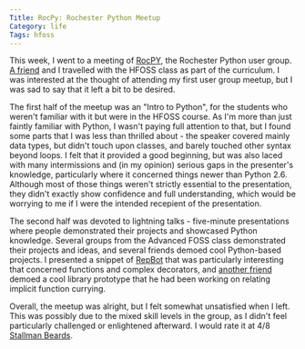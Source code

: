 ```yaml
---
Title: RocPy: Rochester Python Meetup
Category: life
Tags: hfoss
---
```


This week, I went to a meeting of [RocPY], the Rochester Python user group. [A friend] and I travelled with the HFOSS class as part of the curriculum. I was interested at the thought of attending my first user group meetup, but I was sad to say that it left a bit to be desired.

The first half of the meetup was an "Intro to Python", for the students who weren't familiar with it but were in the HFOSS course. As I'm more than just faintly familiar with Python, I wasn't paying full attention to that, but I found some parts that I was less than thrilled about - the speaker covered mainly data types, but didn't touch upon classes, and barely touched other syntax beyond loops. I felt that it provided a good beginning, but was also laced with many intermissions and (in my opinion) serious gaps in the presenter's knowledge, particularly where it concerned things newer than Python 2.6. Although most of those things weren't strictly essential to the presentation, they didn't exactly show confidence and full understanding, which would be worrying to me if I were the intended recepient of the presentation.

The second half was devoted to lightning talks - five-minute presentations where people demonstrated their projects and showcased Python knowledge. Several groups from the Advanced FOSS class demonstrated their projects and ideas, and several friends demoed cool Python-based projects. I presented a snippet of [RepBot] that was particularly interesting that concerned functions and complex decorators, and [another friend] demoed a cool library prototype that he had been working on relating implicit function currying.

Overall, the meetup was alright, but I felt somewhat unsatisfied when I left. This was possibly due to the mixed skill levels in the group, as I didn't feel particularly challenged or enlightened afterward. I would rate it at 4/8 [Stallman Beards].

[RocPY]: http://www.rocpy.org/
[A friend]: http://blog.gonyeo.com/ "Derek Gonyeo"
[RepBot]: {static}/2014/02/05-repbot.md
[another friend]: http://blog.helixoide.com/ "Ross Delinger"
[Stallman Beards]: {static}/2014/02/19-stallman-beard.md

